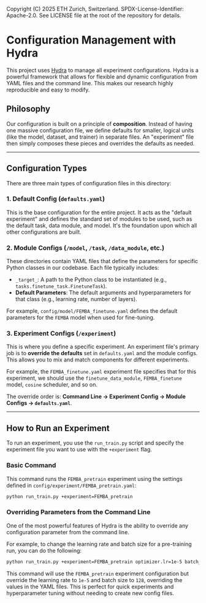 Copyright (C) 2025 ETH Zurich, Switzerland. SPDX-License-Identifier: Apache-2.0. See LICENSE file at the root of the repository for details.

# Configuration Management with Hydra

This project uses [Hydra](https://hydra.cc/) to manage all experiment configurations. Hydra is a powerful framework that allows for flexible and dynamic configuration from YAML files and the command line. This makes our research highly reproducible and easy to modify.

## Philosophy

Our configuration is built on a principle of **composition**. Instead of having one massive configuration file, we define defaults for smaller, logical units (like the model, dataset, and trainer) in separate files. An "experiment" file then simply composes these pieces and overrides the defaults as needed.

---

## Configuration Types

There are three main types of configuration files in this directory:

### 1. **Default Config (`defaults.yaml`)**
This is the base configuration for the entire project. It acts as the "default experiment" and defines the standard set of modules to be used, such as the default task, data module, and model. It's the foundation upon which all other configurations are built.

### 2. **Module Configs** (`/model`, `/task`, `/data_module`, etc.)
These directories contain YAML files that define the parameters for specific Python classes in our codebase. Each file typically includes:
* `_target_`: A path to the Python class to be instantiated (e.g., `tasks.finetune_task.FinetuneTask`).
* **Default Parameters**: The default arguments and hyperparameters for that class (e.g., learning rate, number of layers).

For example, `config/model/FEMBA_finetune.yaml` defines the default parameters for the `FEMBA` model when used for fine-tuning.

### 3. **Experiment Configs** (`/experiment`)
This is where you define a specific experiment. An experiment file's primary job is to **override the defaults** set in `defaults.yaml` and the module configs. This allows you to mix and match components for different experiments.

For example, the `FEMBA_finetune.yaml` experiment file specifies that for this experiment, we should use the `finetune_data_module`, `FEMBA_finetune` model, `cosine` scheduler, and so on.

The override order is: **Command Line -> Experiment Config -> Module Configs -> `defaults.yaml`**.

---

## How to Run an Experiment

To run an experiment, you use the `run_train.py` script and specify the experiment file you want to use with the `+experiment` flag.

### Basic Command
This command runs the `FEMBA_pretrain` experiment using the settings defined in `config/experiment/FEMBA_pretrain.yaml`:
```bash
python run_train.py +experiment=FEMBA_pretrain
```
### Overriding Parameters from the Command Line
One of the most powerful features of Hydra is the ability to override any configuration parameter from the command line.

For example, to change the learning rate and batch size for a pre-training run, you can do the following:
```bash
python run_train.py +experiment=FEMBA_pretrain optimizer.lr=1e-5 batch_size=128
```
This command will use the `FEMBA_pretrain` experiment configuration but override the learning rate to `1e-5` and batch size to `128`, overriding the values in the YAML files. This is perfect for quick experiments and hyperparameter tuning without needing to create new config files.
